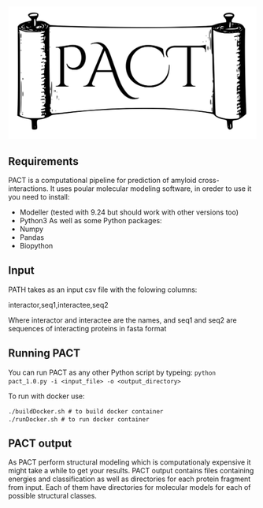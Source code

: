 ![Alt text](logo_v1_bg.png)
## Requirements
PACT is a computational pipeline for prediction of amyloid cross-interactions. It uses poular molecular modeling software, in oreder to use it you need to install:
* Modeller (tested with 9.24 but should work with other versions too)
* Python3
As well as some Python packages:
* Numpy
* Pandas
* Biopython
## Input
PATH takes as an input csv file with the folowing columns: 

interactor,seq1,interactee,seq2

Where interactor and interactee are the names, and seq1 and seq2 are sequences of interacting proteins in fasta format
## Running PACT
You can run PACT as any other Python script by typeing:
`python pact_1.0.py -i <input_file> -o <output_directory>`

To run with docker use:
``` shell
./buildDocker.sh # to build docker container
./runDocker.sh # to run docker container
```
## PACT output
As PACT perform structural modeling which is computationaly expensive it might take a while to get your results. PACT output contains files containing energies and classification as well as directories for each protein fragment from input. Each of them have directories for molecular models for each of possible structural classes.
